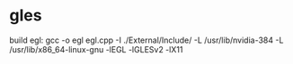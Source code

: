 # gles

build egl:
gcc -o egl egl.cpp -I ./External/Include/ -L /usr/lib/nvidia-384 -L /usr/lib/x86_64-linux-gnu -lEGL -lGLESv2 -lX11
